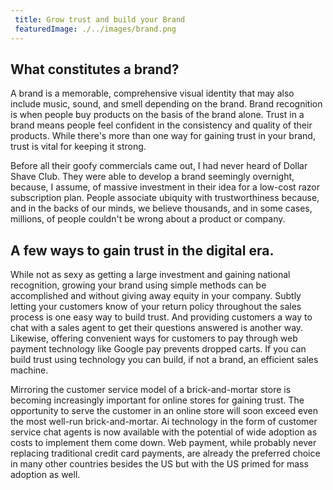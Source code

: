 ```yaml
---
 title: Grow trust and build your Brand
 featuredImage: ./../images/brand.png
---
```

## What constitutes a brand?
A brand is a memorable, comprehensive visual identity that may also include music, sound, and smell depending on the brand. Brand recognition is when people buy products on the basis of the brand alone. Trust in a brand means people feel confident in the consistency and quality of their products. While there's more than one way for gaining trust in your brand, trust is vital for keeping it strong.

Before all their goofy commercials came out, I had never heard of Dollar Shave Club. They were able to develop a brand seemingly overnight, because, I assume, of massive investment in their idea for a low-cost razor subscription plan. People associate ubiquity with trustworthiness because, and in the backs of our minds, we believe thousands, and in some cases, millions, of people couldn't be wrong about a product or company. 

## A few ways to gain trust in the digital era.
While not as sexy as getting a large investment and gaining national recognition, growing your brand using simple methods can be accomplished and without giving away equity in your company. Subtly letting your customers know of your return policy throughout the sales process is one easy way to build trust. And providing customers a way to chat with a sales agent to get their questions answered is another way. Likewise, offering convenient ways for customers to pay through web payment technology like Google pay prevents dropped carts. If you can build trust using technology you can build, if not a brand, an efficient sales machine. 

Mirroring the customer service model of a brick-and-mortar store is becoming increasingly important for online stores for gaining trust. The opportunity to serve the customer in an online store will soon exceed even the most well-run brick-and-mortar. Ai technology in the form of customer service chat agents is now available with the potential of wide adoption as costs to implement them come down. Web payment, while probably never replacing traditional credit card payments, are already the preferred choice in many other countries besides the US but with the US primed for mass adoption as well.